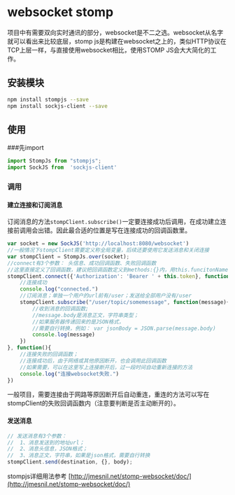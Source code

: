 # websocket stomp


项目中有需要双向实时通讯的部分，websocket是不二之选。websocket从名字就可以看出来比较底层，stomp js是构建在websocket之上的，类似HTTP协议在TCP上层一样，与直接使用websocket相比，使用STOMP JS会大大简化的工作。

## 安装模块
```bash
npm install stompjs --save
npm install sockjs-client --save
```

## 使用

###先import
```javascript
import StompJs from "stompjs";
import SockJS from  'sockjs-client'
```

### 调用

#### 建立连接和订阅消息

订阅消息的方法`stompClient.subscribe()`一定要连接成功后调用，在成功建立连接前调用会出错。因此最合适的位置是写在连接成功的回调函数里。

```javascript
var socket = new SockJS('http://localhost:8080/websocket')
//一般情况下stompClient需要定义称全局变量，后续还要使用它发送消息和关闭连接
var stompClient = StompJs.over(socket);
//connect有3个参数： 头信息、成功回调函数、失败回调函数
//这里直接定义了回调函数，建议把回调函数定义到methods:{}内，用this.funcitonName引用
stompClient.connect({'Authorization': 'Bearer ' + this.token}, function(){
	//连接成功
	console.log("connected.")
	//订阅消息；单独一个用户的url前有/user；发送给全部用户没有/user
	stompClient.subscribe("/user/topic/somemessage", function(message){
		//收到消息的回调函数; 
		//message.body是消息正文，字符串类型；
		//如果服务器传递回来的是JSON格式，
		//需要自行转换，例如： var jsonBody = JSON.parse(message.body)
		console.log(message)
	})
}, function(){
	//连接失败的回调函数；
	//连接成功后，由于网络或其他原因断开，也会调用此回调函数
	//如果需要，可以在这里写上连接断开后，过一段时间自动重新连接的方法
	console.log("连接websocket失败.")
})
```

一般项目，需要连接由于网路等原因断开后自动重连，重连的方法可以写在stompClient的失败回调函数内（注意要判断是否主动断开的）。

#### 发送消息

```javascript
// 发送消息有3个参数： 
//  1、消息发送到的地址url；
//  2、消息头信息，JSON格式； 
//  3、消息正文，字符串，如果是json格式，需要自行转换
stompClient.send(destination, {}, body);
```

stompjs详细用法参考 [http://jmesnil.net/stomp-websocket/doc/](http://jmesnil.net/stomp-websocket/doc/)
